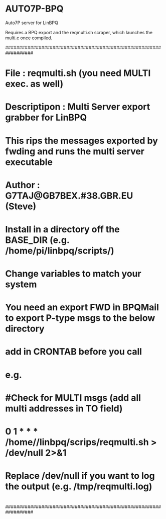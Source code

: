 # AUTO7P-BPQ

Auto7P server for LinBPQ 

Requires a BPQ export and the reqmulti.sh scraper, which launches the multi.c once compiled.


##################################################################
#
# File         : reqmulti.sh (you need MULTI exec. as well)
# Descriptipon : Multi Server export grabber for LinBPQ
#                This rips the messages exported by fwding and runs the multi server executable
#
# Author       : G7TAJ@GB7BEX.#38.GBR.EU (Steve)
#
# Install in a directory off the BASE_DIR (e.g. /home/pi/linbpq/scripts/)
# Change variables to match your system
#
# You need an export FWD in BPQMail to export P-type msgs to the below directory
#
# add in CRONTAB before you call
# e.g.
# #Check for MULTI msgs (add all multi addresses in TO field)
# 0 1 * * * /home/<usr>/linbpq/scrips/reqmulti.sh > /dev/null 2>&1
#
# Replace /dev/null if you want to log the output (e.g. /tmp/reqmulti.log)
#
##################################################################
